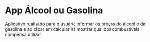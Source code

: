 # App Álcool ou Gasolina

Aplicativo realizado para o usuário informar os preços do álcool e da gasolina e ao clicar em calcular irá mostrar qual dos combustíveis compensa utilizar .
